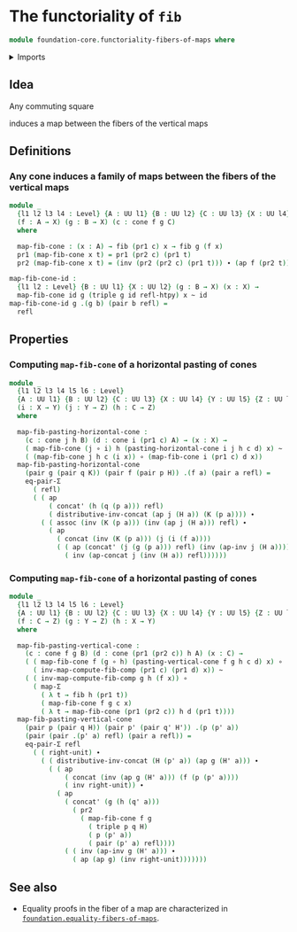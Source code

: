 # The functoriality of `fib`

```agda
module foundation-core.functoriality-fibers-of-maps where
```

<details><summary>Imports</summary>

```agda
open import foundation-core.cones-over-cospans
open import foundation-core.dependent-pair-types
open import foundation-core.equality-dependent-pair-types
open import foundation-core.fibers-of-maps
open import foundation-core.functions
open import foundation-core.functoriality-dependent-pair-types
open import foundation-core.homotopies
open import foundation-core.identity-types
open import foundation-core.universe-levels
```

</details>

## Idea

Any commuting square

induces a map between the fibers of the vertical maps

## Definitions

### Any cone induces a family of maps between the fibers of the vertical maps

```agda
module _
  {l1 l2 l3 l4 : Level} {A : UU l1} {B : UU l2} {C : UU l3} {X : UU l4}
  (f : A → X) (g : B → X) (c : cone f g C)
  where

  map-fib-cone : (x : A) → fib (pr1 c) x → fib g (f x)
  pr1 (map-fib-cone x t) = pr1 (pr2 c) (pr1 t)
  pr2 (map-fib-cone x t) = (inv (pr2 (pr2 c) (pr1 t))) ∙ (ap f (pr2 t))

map-fib-cone-id :
  {l1 l2 : Level} {B : UU l1} {X : UU l2} (g : B → X) (x : X) →
  map-fib-cone id g (triple g id refl-htpy) x ~ id
map-fib-cone-id g .(g b) (pair b refl) =
  refl
```

## Properties

### Computing `map-fib-cone` of a horizontal pasting of cones

```agda
module _
  {l1 l2 l3 l4 l5 l6 : Level}
  {A : UU l1} {B : UU l2} {C : UU l3} {X : UU l4} {Y : UU l5} {Z : UU l6}
  (i : X → Y) (j : Y → Z) (h : C → Z)
  where

  map-fib-pasting-horizontal-cone :
    (c : cone j h B) (d : cone i (pr1 c) A) → (x : X) →
    ( map-fib-cone (j ∘ i) h (pasting-horizontal-cone i j h c d) x) ~
    ( (map-fib-cone j h c (i x)) ∘ (map-fib-cone i (pr1 c) d x))
  map-fib-pasting-horizontal-cone
    (pair g (pair q K)) (pair f (pair p H)) .(f a) (pair a refl) =
    eq-pair-Σ
      ( refl)
      ( ( ap
          ( concat' (h (q (p a))) refl)
          ( distributive-inv-concat (ap j (H a)) (K (p a)))) ∙
        ( ( assoc (inv (K (p a))) (inv (ap j (H a))) refl) ∙
          ( ap
            ( concat (inv (K (p a))) (j (i (f a))))
            ( ( ap (concat' (j (g (p a))) refl) (inv (ap-inv j (H a)))) ∙
              ( inv (ap-concat j (inv (H a)) refl))))))
```

### Computing `map-fib-cone` of a horizontal pasting of cones

```agda
module _
  {l1 l2 l3 l4 l5 l6 : Level}
  {A : UU l1} {B : UU l2} {C : UU l3} {X : UU l4} {Y : UU l5} {Z : UU l6}
  (f : C → Z) (g : Y → Z) (h : X → Y)
  where

  map-fib-pasting-vertical-cone :
    (c : cone f g B) (d : cone (pr1 (pr2 c)) h A) (x : C) →
    ( ( map-fib-cone f (g ∘ h) (pasting-vertical-cone f g h c d) x) ∘
      ( inv-map-compute-fib-comp (pr1 c) (pr1 d) x)) ~
    ( ( inv-map-compute-fib-comp g h (f x)) ∘
      ( map-Σ
        ( λ t → fib h (pr1 t))
        ( map-fib-cone f g c x)
        ( λ t → map-fib-cone (pr1 (pr2 c)) h d (pr1 t))))
  map-fib-pasting-vertical-cone
    (pair p (pair q H)) (pair p' (pair q' H')) .(p (p' a))
    (pair (pair .(p' a) refl) (pair a refl)) =
    eq-pair-Σ refl
      ( ( right-unit) ∙
        ( ( distributive-inv-concat (H (p' a)) (ap g (H' a))) ∙
          ( ( ap
              ( concat (inv (ap g (H' a))) (f (p (p' a))))
              ( inv right-unit)) ∙
            ( ap
              ( concat' (g (h (q' a)))
                ( pr2
                  ( map-fib-cone f g
                    ( triple p q H)
                    ( p (p' a))
                    ( pair (p' a) refl))))
              ( ( inv (ap-inv g (H' a))) ∙
                ( ap (ap g) (inv right-unit)))))))
```

## See also

- Equality proofs in the fiber of a map are characterized in
  [`foundation.equality-fibers-of-maps`](foundation.equality-fibers-of-maps.md).
